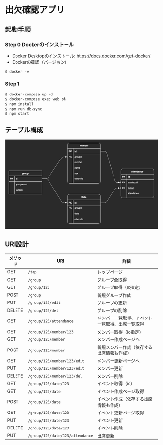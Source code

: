 # 出欠確認アプリ

## 起動手順
### Step 0 Dockerのインストール
* Docker Desktopのインストール: https://docs.docker.com/get-docker/
* Dockerの確認（バージョン）
```
$ docker -v
```
### Step 1
```
$ docker-compose up -d
$ docker-compose exec web sh
$ npm install
$ npm run db-sync
$ npm start
```

## テーブル構成
<img src="./ER.png"/>

## URI設計

|メソッド|URI|詳細|
|-|-|-|
|GET|`/top`|トップページ|
|GET|`/group`|グループ全取得|
|GET|`/group/123`|グループ取得（id指定）|
|POST|`/group`|新規グループ作成|
|PUT|`/group/123/edit`|グループの更新|
|DELETE|`/group/123/del`|グループの削除|
|GET|`/group/123/attendance`|メンバー一覧取得、イベント一覧取得、出席一覧取得|
|GET|`/group/123/member/123`|メンバー取得（id指定）|
|GET|`/group/123/member`|メンバー作成ページへ|
|POST|`/group/123/member`|新規メンバー作成（依存する出席情報も作成）|
|GET|`/group/123/member/123/edit`|メンバー更新ページへ|
|PUT|`/group/123/member/123/edit`|メンバー更新|
|DELETE|`/group/123/member/123/del`|メンバー削除|
|GET|`/group/123/date/123`|イベント取得（id）|
|GET|`/group/123/date`|イベント作成ページ取得|
|POST|`/group/123/date`|イベント作成（依存する出席情報も作成）|
|GET|`/group/123/date/123`|イベント更新ページ取得|
|PUT|`/group/123/date/123`|イベント更新|
|DELETE|`/group/123/date/123`|イベント削除|
|PUT|`/group/123/date/123/attendance`|出席更新|


